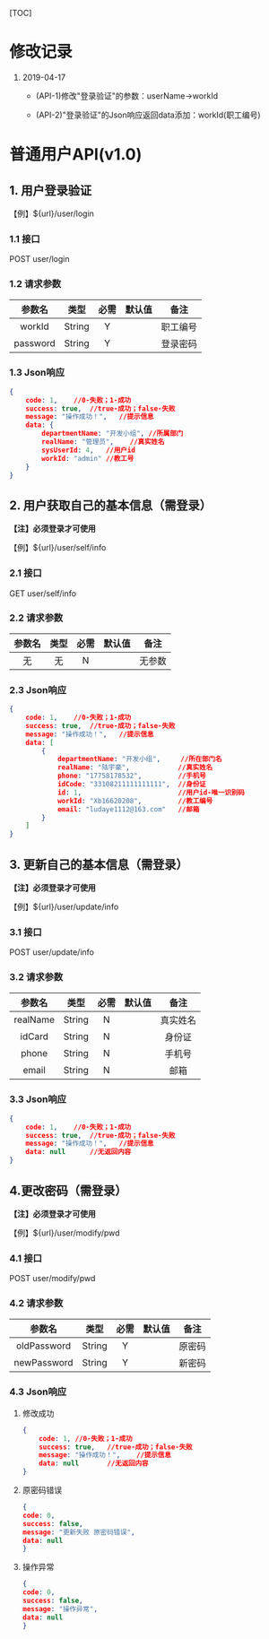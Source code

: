 [TOC]

# 修改记录

1. 2019-04-17

   - (API-1)修改"登录验证"的参数：userName->workId

   - (API-2)"登录验证"的Json响应返回data添加：workId(职工编号)

# 普通用户API(v1.0)

## 1. 用户登录验证

【例】${url}/user/login

### 1.1 接口
POST user/login

### 1.2 请求参数

|参数名|类型|必需|默认值|备注|
|:--:|:--:|:--:|:--:|:--:|
|workId|String|Y||职工编号|
|password|String|Y||登录密码|

### 1.3 Json响应

```json
{
    code: 1,	//0-失败；1-成功
    success: true,	//true-成功；false-失败
    message: "操作成功！",	//提示信息
    data: {
        departmentName: "开发小组",	//所属部门
        realName: "管理员",	//真实姓名
        sysUserId: 4,	//用户id
        workId: "admin"	//教工号
    }
}
```

## 2. 用户获取自己的基本信息（需登录）

**【注】必须登录才可使用**

【例】${url}/user/self/info

### 2.1 接口

GET user/self/info

### 2.2 请求参数

| 参数名 | 类型 | 必需 | 默认值 |  备注  |
| :----: | :--: | :--: | :----: | :----: |
|   无   |  无  |  N   |        | 无参数 |

### 2.3 Json响应

```json
{
    code: 1,	//0-失败；1-成功
    success: true,	//true-成功；false-失败
    message: "操作成功！",	//提示信息
    data: [
        {
            departmentName: "开发小组",		//所在部门名
            realName: "陆宇豪",			//真实姓名
            phone: "17758178532",		  //手机号
            idCode: "33108211111111111",  //身份证
            id: 1,						  //用户id-唯一识别码
            workId: "Xb16620208",		  //教工编号
            email: "ludaye1112@163.com"	  //邮箱
        }
    ]
}
```

## 3. 更新自己的基本信息（需登录）

**【注】必须登录才可使用**

【例】${url}/user/update/info

### 3.1 接口

POST user/update/info

### 3.2 请求参数

|  参数名  |  类型  | 必需 | 默认值 |   备注   |
| :------: | :----: | :--: | :----: | :------: |
| realName | String |  N   |        | 真实姓名 |
|  idCard  | String |  N   |        |  身份证  |
|  phone   | String |  N   |        |  手机号  |
|  email   | String |  N   |        |   邮箱   |

### 3.3 Json响应

```json
{
    code: 1,	//0-失败；1-成功
    success: true,	//true-成功；false-失败
    message: "操作成功！",	//提示信息
    data: null		//无返回内容
}
```

## 4.更改密码（需登录）

**【注】必须登录才可使用**

【例】${url}/user/modify/pwd

### 4.1 接口

POST user/modify/pwd

### 4.2 请求参数

|   参数名    |  类型  | 必需 | 默认值 |  备注  |
| :---------: | :----: | :--: | :----: | :----: |
| oldPassword | String |  Y   |        | 原密码 |
| newPassword | String |  Y   |        | 新密码 |

### 4.3 Json响应

1. 修改成功

   ```json
   {
       code: 1,	//0-失败；1-成功
       success: true,	//true-成功；false-失败
       message: "操作成功！",	//提示信息
       data: null		//无返回内容
   }
   ```

2. 原密码错误

   ```json
   {
   code: 0,
   success: false,
   message: "更新失败 原密码错误",
   data: null
   }
   ```

3. 操作异常

   ```json
   {
   code: 0,
   success: false,
   message: "操作异常",
   data: null
   }
   ```

   